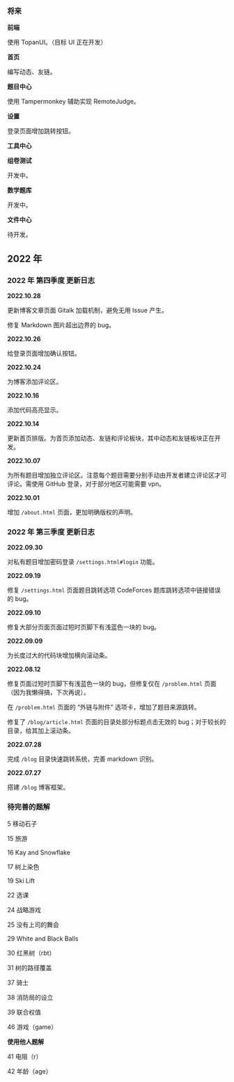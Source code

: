 ### 将来

**前端**

使用 TopanUI。（目标 UI 正在开发）

**首页**

编写动态、友链。

**题目中心**

使用 Tampermonkey 辅助实现 RemoteJudge。

**设置**

登录页面增加跳转按钮。

**工具中心**

**组卷测试**

开发中。

**数学题库**

开发中。

**文件中心**

待开发。

## 2022 年

### 2022 年 第四季度 更新日志

**2022.10.28**

更新博客文章页面 Gitalk 加载机制，避免无用 Issue 产生。

修复 Markdown 图片超出边界的 bug。

**2022.10.26**

给登录页面增加确认按钮。

**2022.10.24**

为博客添加评论区。

**2022.10.16**

添加代码高亮显示。

**2022.10.14**

更新首页排版。为首页添加动态、友链和评论板块，其中动态和友链板块正在开发。

**2022.10.07**

为所有题目增加独立评论区。注意每个题目需要分别手动由开发者建立评论区才可评论。需使用 GitHub 登录，对于部分地区可能需要 vpn。

**2022.10.01**

增加 `/about.html` 页面，更加明确版权的声明。

### 2022 年 第三季度 更新日志

**2022.09.30**

对私有题目增加密码登录 `/settings.html#login` 功能。

**2022.09.19**

修复 `/settings.html` 页面题目跳转选项 CodeForces 题库跳转选项中链接错误的 bug。

**2022.09.10**

修复大部分页面页面过短时页脚下有浅蓝色一块的 bug。

**2022.09.09**

为长度过大的代码块增加横向滚动条。

**2022.08.12**

修复页面过短时页脚下有浅蓝色一块的 bug，但修复仅在 `/problem.html` 页面（因为我懒得搞，下次再说）。

在 `/problem.html` 页面的 “外链与附件” 选项卡，增加了题目来源跳转。

修复了 `/blog/article.html` 页面的目录处部分标题点击无效的 bug；对于较长的目录，给其加上滚动条。

**2022.07.28**

完成 `/blog` 目录快速跳转系统，完善 markdown 识别。

**2022.07.27**

搭建 `/blog` 博客框架。

### 待完善的题解

5 移动石子

15 旅游

16 Kay and Snowflake

17 树上染色

19 Ski Lift

22 选课

24 战略游戏

25 没有上司的舞会

29 White and Black Balls

30 红黑树（rbt）

31 树的路径覆盖

37 骑士

38 消防局的设立

39 联合权值

46 游戏（game）

**使用他人题解**

41 电阻（r）

42 年龄（age）

